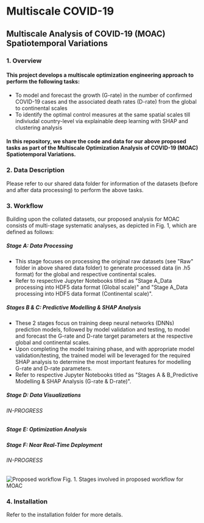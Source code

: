 # Multiscale COVID-19

## Multiscale Analysis of COVID-19 (MOAC) Spatiotemporal Variations

### 1. Overview
#### This project develops a multiscale optimization engineering approach to perform the following tasks:

- To model and forecast the growth (G-rate) in the number of confirmed COVID-19 cases and the associated death rates (D-rate) from the global to continental scales 
- To identify the optimal control measures at the same spatial scales till indiviudal country-level via explainable deep learning with SHAP and clustering analysis

#### In this repository, we share the code and data for our above proposed tasks as part of the Multiscale Optimization Analysis of COVID-19 (MOAC) Spatiotemporal Variations.

### 2. Data Description

Please refer to our shared data folder for information of the datasets (before and after data processing) to perform the above tasks.

### 3. Workflow

Building upon the collated datasets, our proposed analysis for MOAC consists of multi-stage systematic analyses, as depicted in Fig. 1, which are defined as follows:

##### Stage A: Data Processing
- This stage focuses on processing the original raw datasets (see "Raw" folder in above shared data folder) to generate processed data (in .h5 format) for the global and respective continental scales.
- Refer to respective Jupyter Notebooks titled as "Stage A_Data processing into HDF5 data format (Global scale)" and "Stage A_Data processing into HDF5 data format (Continental scale)".

##### Stages B & C: Predictive Modelling & SHAP Analysis
- These 2 stages focus on training deep neural networks (DNNs) prediction models, followed by model validation and testing, to model and forecast the G-rate and D-rate target parameters at the respective global and continental scales.
- Upon completing the model training phase, and with appropriate model validation/testing, the trained model will be leveraged for the required SHAP analysis to determine the most important features for modelling G-rate and D-rate parameters. 
- Refer to respective Jupyter Notebooks titled as "Stages A & B_Predictive Modelling & SHAP Analysis (G-rate & D-rate)".

##### Stage D: Data Visualizations

######  IN-PROGRESS

##### Stage E: Optimization Analysis

##### Stage F: Near Real-Time Deployment

######  IN-PROGRESS

![Proposed workflow](https://user-images.githubusercontent.com/70025024/153757221-13dec56a-a0ac-4d12-a8f1-320e38b086ca.svg)
Fig. 1. Stages involved in proposed workflow for MOAC

### 4. Installation

Refer to the installation folder for more details.
